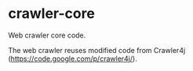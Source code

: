 crawler-core
=============

Web crawler core code.

The web crawler reuses modified code from Crawler4j (https://code.google.com/p/crawler4j/).
